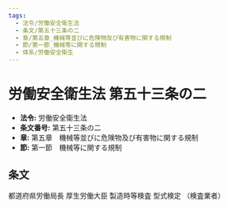 ```yaml
---
tags:
  - 法令/労働安全衛生法
  - 条文/第五十三条の二
  - 章/第五章_機械等並びに危険物及び有害物に関する規制
  - 節/第一節_機械等に関する規制
  - 体系/労働安全衛生
---
```

# 労働安全衛生法 第五十三条の二

- **法令:** 労働安全衛生法
- **条文番号:** 第五十三条の二
- **章:** 第五章　機械等並びに危険物及び有害物に関する規制
- **節:** 第一節　機械等に関する規制

## 条文
都道府県労働局長	厚生労働大臣
 	製造時等検査	型式検定
（検査業者）

